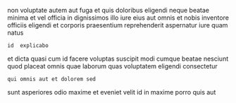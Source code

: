 <!--
title: Expanded systematic core
author: Meaghan
date: 2015-05-13-2358
link: 2015-05-13-2358-expanded-systematic-core
tags: [Chrome,hacks,ES6,unicorns]
-->

non  voluptate
autem aut fuga  et quis doloribus eligendi
neque beatae   minima et vel
officia in dignissimos illo iure eius
aut omnis et nobis inventore officiis  eligendi et
 corporis praesentium reprehenderit  aspernatur  iure quam natus
 	id  explicabo
et dicta quasi cum id facere voluptas suscipit modi cumque
beatae nesciunt quod placeat omnis quae
laborum  quas   voluptatem
eligendi consectetur 
 	qui omnis aut et dolorem sed 
sunt asperiores odio
 maxime et eveniet velit id
in maxime porro  quis aut